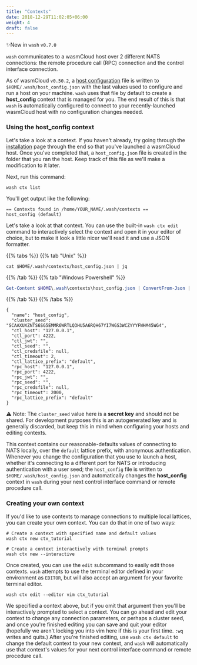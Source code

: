 ```yaml
---
title: "Contexts"
date: 2018-12-29T11:02:05+06:00
weight: 4
draft: false
---
```


✨New in `wash` `v0.7.0`

`wash` communicates to a wasmCloud host over 2 different NATS connections: the remote procedure call (RPC) connection and the control interface connection. 

As of wasmCloud `v0.50.2`, a [host configuration](../../host-runtime/host_configure) file is written to `$HOME/.wash/host_config.json` with the last values used to configure and run a host on your machine. `wash` uses that file by default to create a **host_config** context that is managed for you. The end result of this is that `wash` is automatically configured to connect to your recently-launched wasmCloud host with no configuration changes needed.

### Using the **host_config** context

Let's take a look at a context. If you haven't already, try going through the [installation](../../overview/installation) page through the end so that you've launched a wasmCloud host. Once you've completed that, a `host_config.json` file is created in the folder that you ran the host. Keep track of this file as we'll make a modification to it later.

Next, run this command:

```shell
wash ctx list
```

You'll get output like the following:
```
== Contexts found in /home/YOUR_NAME/.wash/contexts ==
host_config (default)
```

Let's take a look at that context. You can use the built-in `wash ctx edit` command to interactively select the context and open it in your editor of choice, but to make it look a little nicer we'll read it and use a JSON formatter.

{{% tabs %}}
{{% tab "Unix" %}}
```shell
cat $HOME/.wash/contexts/host_config.json | jq
```

{{% /tab %}}
{{% tab "Windows Powershell" %}}
```powershell
Get-Content $HOME\.wash\contexts\host_config.json | ConvertFrom-Json | ConvertTo-Json
```

{{% /tab %}}
{{% /tabs %}}

```
{
  "name": "host_config",
  "cluster_seed": "SCAAXUXZNTS6SG5EMMR6WRTLQ3HU5A6RQH67YI7WGS3WCZYYYFWHM45WG4",
  "ctl_host": "127.0.0.1",
  "ctl_port": 4222,
  "ctl_jwt": "",
  "ctl_seed": "",
  "ctl_credsfile": null,
  "ctl_timeout": 2,
  "ctl_lattice_prefix": "default",
  "rpc_host": "127.0.0.1",
  "rpc_port": 4222,
  "rpc_jwt": "",
  "rpc_seed": "",
  "rpc_credsfile": null,
  "rpc_timeout": 2000,
  "rpc_lattice_prefix": "default"
}
```

⚠️ Note: The `cluster_seed` value here is a **secret key** and should not be shared. For development purposes this is an autogenerated key and is generally discarded, but keep this in mind when configuring your hosts and editing contexts.

This context contains our reasonable-defaults values of connecting to NATS locally, over the `default` lattice prefix, with anonymous authentication. Whenever you change the configuration that you use to launch a host, whether it's connecting to a different port for NATS or introducing authentication with a user seed; the `host_config` file is written to `$HOME/.wash/host_config.json` and automatically changes the **host_config** context in `wash` during your next control interface command or remote procedure call.

### Creating your own context

If you'd like to use contexts to manage connections to multiple local lattices, you can create your own context. You can do that in one of two ways:

```shell
# Create a context with specified name and default values
wash ctx new ctx_tutorial
```
```shell
# Create a context interactively with terminal prompts
wash ctx new --interactive
```

Once created, you can use the `edit` subcommand to easily edit those contexts. `wash` attempts to use the terminal editor defined in your environment as `EDITOR`, but will also accept an argument for your favorite terminal editor.
```shell
wash ctx edit --editor vim ctx_tutorial
```

We specified a context above, but if you omit that argument then you'll be interactively prompted to select a context. You can go ahead and edit your context to change any connection parameters, or perhaps a cluster seed, and once you're finished editing you can save and quit your editor (hopefully we aren't locking you into vim here if this is your first time. `:wq` writes and quits.) After you're finished editing, use `wash ctx default` to change the default context to your new context, and `wash` will automatically use that context's values for your next control interface command or remote procedure call.